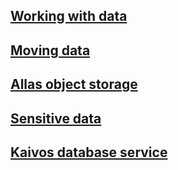 ## [Working with data](datasets/dataset-sources.md)

## [Moving data](moving/index.md)

## [Allas object storage](Allas/index.md)

## [Sensitive data](sensitive-data/index.md)

## [Kaivos database service](kaivos/overview.md)